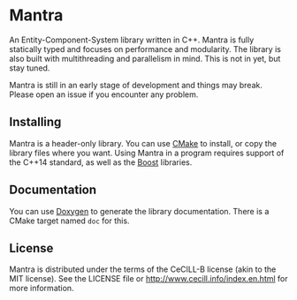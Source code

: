 # Mantra

An Entity-Component-System library written in C++. Mantra is fully statically typed and focuses on performance and modularity. The library is also built with multithreading and parallelism in mind. This is not in yet, but stay tuned.

Mantra is still in an early stage of development and things may break. Please open an issue if you encounter any problem.

## Installing

Mantra is a header-only library. You can use [CMake](http://www.cmake.org) to install, or copy the library files where you want. Using Mantra in a program requires support of the C++14 standard, as well as the [Boost](http://www.boost.org) libraries.

## Documentation

You can use [Doxygen](http://www.stack.nl/~dimitri/doxygen/) to generate the library documentation. There is a CMake target named `doc` for this.

## License

Mantra is distributed under the terms of the CeCILL-B license (akin to the MIT license). See the LICENSE file or http://www.cecill.info/index.en.html for more information.
